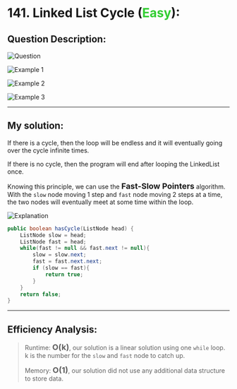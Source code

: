 # 141. Linked List Cycle (<span style="color:limegreen">Easy</span>):

## Question Description:
![Question](/images/Q141.PNG)

![Example 1](/images/Q141.1.PNG)

![Example 2](/images/Q141.2.PNG)

![Example 3](/images/Q141.3.PNG)

---
## My solution:

If there is a cycle, then the loop will be endless and it will eventually going over the cycle infinite times. 

If there is no cycle, then the program will end after looping the LinkedList once.

Knowing this principle, we can use the <font size=4>**Fast-Slow Pointers**</font> algorithm. With the `slow` node moving 1 step and `fast` node moving 2 steps at a time, the two nodes will eventually meet at some time within the loop.

![Explanation](/images/Q141.explanation.PNG)

```java
public boolean hasCycle(ListNode head) {
    ListNode slow = head;
    ListNode fast = head;
    while(fast != null && fast.next != null){
        slow = slow.next;
        fast = fast.next.next;
        if (slow == fast){
            return true;
        }
    }
    return false;
}
```

---
## Efficiency Analysis:
>Runtime: <font size=4>**O(k)**</font>, our solution is a linear solution using one `while` loop. k is the number for the `slow` and `fast` node to catch up.
>
>Memory: <font size=4>**O(1)**</font>, our solution did not use any additional data structure to store data.